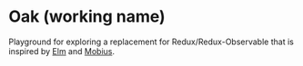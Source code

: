 # Oak (working name)

Playground for exploring a replacement for Redux/Redux-Observable that is inspired by [Elm](https://elm-lang.org/) and [Mobius](https://github.com/spotify/mobius).
